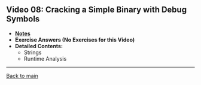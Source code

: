 ## Video 08: Cracking a Simple Binary with Debug Symbols

- **[Notes](notes.md)**
- **Exercise Answers (No Exercises for this Video)**
- **Detailed Contents:**
  - Strings
  - Runtime Analysis

---
 
[Back to main](https://github.com/rot0xd/SecurityTube/blob/master/SGDE/README.md)
